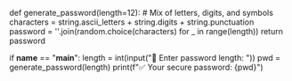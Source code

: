def generate_password(length=12):
    # Mix of letters, digits, and symbols
    characters = string.ascii_letters + string.digits + string.punctuation
    password = ''.join(random.choice(characters) for _ in range(length))
    return password

if __name__ == "__main__":
    length = int(input("🔑 Enter password length: "))
    pwd = generate_password(length)
    print(f"✅ Your secure password: {pwd}")



